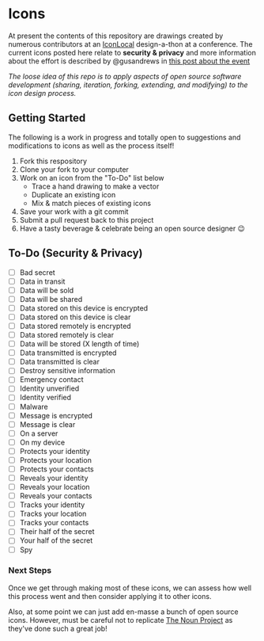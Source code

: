 # Icons

At present the contents of this repository are drawings created by numerous contributors at an [IconLocal](https://openitp.org/design-tools/how-can-we-use-icons-to-communicate-about-security-and-privacy-an-iconlocal.html) design-a-thon at a conference. The current icons posted here relate to **security & privacy** and more information about the effort is described by @gusandrews in [this post about the event](http://gandre.ws/blog/blog/2015/03/25/ctf-iconlocal-rough-sketches/)

*The loose idea of this repo is to apply aspects of open source software development (sharing, iteration, forking, extending, and modifying) to the icon design process.*

## Getting Started

The following is a work in progress and totally open to suggestions and modifications to icons as well as the  process itself!

1. Fork this respository
2. Clone your fork to your computer
3. Work on an icon from the "To-Do" list below
	- Trace a hand drawing to make a vector
	- Duplicate an existing icon
	- Mix & match pieces of existing icons
4. Save your work with a git commit
5. Submit a pull request back to this project
6. Have a tasty beverage & celebrate being an open source designer :wink:


## To-Do (Security & Privacy)

- [ ] Bad secret
- [ ] Data in transit
- [ ] Data will be sold
- [ ] Data will be shared
- [ ] Data stored on this device is encrypted
- [ ] Data stored on this device is clear
- [ ] Data stored remotely is encrypted
- [ ] Data stored remotely is clear
- [ ] Data will be stored (X length of time)
- [ ] Data transmitted is encrypted
- [ ] Data transmitted is clear
- [ ] Destroy sensitive information
- [ ] Emergency contact
- [ ] Identity unverified
- [ ] Identity verified
- [ ] Malware
- [ ] Message is encrypted
- [ ] Message is clear
- [ ] On a server
- [ ] On my device
- [ ] Protects your identity
- [ ] Protects your location
- [ ] Protects your contacts
- [ ] Reveals your identity
- [ ] Reveals your location
- [ ] Reveals your contacts
- [ ] Tracks your identity
- [ ] Tracks your location
- [ ] Tracks your contacts
- [ ] Their half of the secret
- [ ] Your half of the secret
- [ ] Spy

### Next Steps

Once we get through making most of these icons, we can assess how well this process went and then consider applying it to other icons.

Also, at some point we can just add en-masse a bunch of open source icons. However, must be careful not to replicate [The Noun Project](http://thenounproject.com) as they've done such a great job!